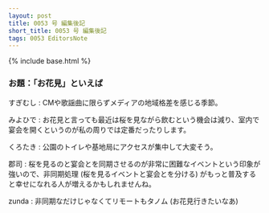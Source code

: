 ```yaml
---
layout: post
title: 0053 号 編集後記
short_title: 0053 号 編集後記
tags: 0053 EditorsNote
---
```

{% include base.html %}


### お題：「お花見」といえば

すぎむし
:  CMや歌謡曲に限らずメディアの地域格差を感じる季節。

みよひで
:  お花見と言っても最近は桜を見ながら飲むという機会は減り、室内で宴会を開くというのが私の周りでは定番だったりします。

くろたき
:  公園のトイレや基地局にアクセスが集中して大変そう。

郡司
:  桜を見るのと宴会とを同期させるのが非常に困難なイベントという印象が強いので、非同期処理 (桜を見るイベントと宴会とを分ける) がもっと普及すると幸せになれる人が増えるかもしれませんね。

zunda
:  非同期なだけじゃなくてリモートもタノム (お花見行きたいなあ)


